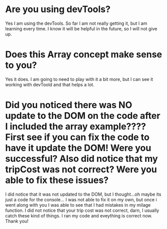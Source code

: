 # Are you using devTools?
Yes I am using the devTools. So far I am not really getting it, but I am learning every time. I know it will be helpful in the future, so I will not give up. 

# Does this Array concept make sense to you?

Yes it does. I am going to need to play with it a bit more, but I can see it working with devToold and that helps a lot. 

# Did you noticed there was NO update to the DOM on the code after I included the array example????  First see if you can fix the code to have it update the DOM! Were you successful? Also did notice that my tripCost was not correct? Were you able to fix these issues?

I did notice that it was not updated to the DOM, but I thought...oh maybe its just a code for the console... 
I was not able to fix it on my own, but once i went along with you I was able to see that I had mistakes in my milage function. I did not notice that your trip cost was not correct, darn, I usually catch these kind of things. I ran my code and eveything is correct now. Thank you!